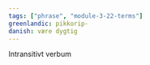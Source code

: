 ```yaml
---
tags: ["phrase", "module-3-22-terms"]
greenlandic: pikkorip-
danish: være dygtig
---
```

Intransitivt verbum